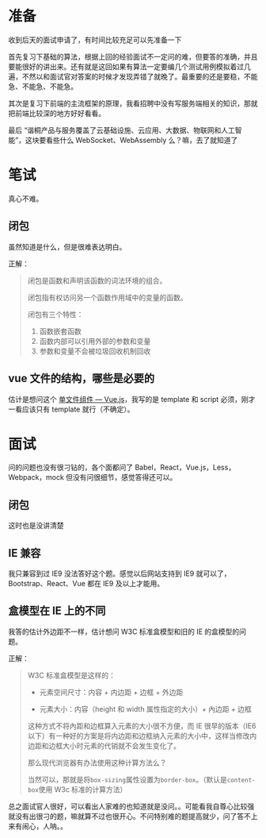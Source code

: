# 准备

收到后天的面试申请了，有时间比较充足可以先准备一下

首先复习下基础的算法，根据上回的经验面试不一定问的难，但要答的准确，并且要能很好的讲出来。还有就是这回如果有算法一定要编几个测试用例模拟着过几遍，不然以和面试官对答案的时候才发现弄错了就晚了。最重要的还是要稳，不能急、不能急、不能急。

其次是复习下前端的主流框架的原理，我看招聘中没有写服务端相关的知识，那就把前端比较深的地方好好看看。

最后 “谐桐产品与服务覆盖了云基础设施、云应用、大数据、物联网和人工智能”，这块要看些什么 WebSocket、WebAssembly 么？嘛，去了就知道了

# 笔试

真心不难。

## 闭包

虽然知道是什么，但是很难表达明白。

正解：

> 闭包是函数和声明该函数的词法环境的组合。 
>
> 闭包指有权访问另一个函数作用域中的变量的函数。
>
> 闭包有三个特性：
>
> 1.  函数嵌套函数
> 2.  函数内部可以引用外部的参数和变量
> 3.  参数和变量不会被垃圾回收机制回收

## vue 文件的结构，哪些是必要的

估计是想问这个 [单文件组件 — Vue.js](https://cn.vuejs.org/v2/guide/single-file-components.html)，我写的是 template 和 script 必须，刚才一看应该只有 template 就行（不确定）。

# 面试

问的问题也没有很刁钻的，各个面都问了 Babel，React，Vue.js，Less，Webpack，mock 但没有问很细节，感觉答得还可以。

## 闭包

这时也是没讲清楚

## IE 兼容

我只兼容到过 IE9 没法答好这个题。感觉以后网站支持到 IE9 就可以了，Bootstrap、React、Vue 都在 IE9 及以上才能用。

## 盒模型在 IE 上的不同

我答的估计外边距不一样，估计想问 W3C 标准盒模型和旧的 IE 的盒模型的问题。

正解：

> W3C 标准盒模型是这样的：
>
> -   元素空间尺寸：内容 + 内边距 + 边框 + 外边距
>
> -   元素大小：内容（height 和 width 属性指定的大小）+ 內边距 + 边框
>
> 这种方式不将內距和边框算入元素的大小很不方便，而 IE 很早的版本（IE6 以下）有一种好的方案是将内边距和边框纳入元素的大小中，这样当修改内边距和边框大小时元素的代销就不会发生变化了。
>
> 那么现代浏览器有办法使用这种计算方法么？
>
> 当然可以，那就是将`box-sizing`属性设置为`border-box`。（默认是`content-box`使用 W3c 标准的计算方法）

总之面试官人很好，可以看出人家难的也知道就是没问。。可能看我自尊心比较强就没有出很刁的题，嘛就算不过也很开心。不问特别难的题提高就少，问了答不上来有闹心，人呐。。
